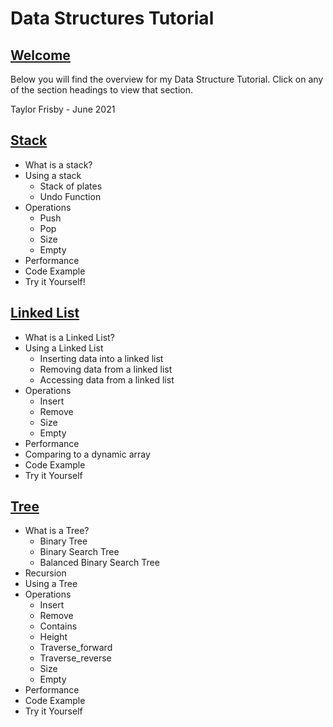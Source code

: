 # Data Structures Tutorial

## [Welcome](README.md)
Below you will find the overview for my Data Structure Tutorial. Click on any of the section headings to view that section.

Taylor Frisby - June 2021

## [Stack](Stack/Stack.md)
* What is a stack?
* Using a stack
    * Stack of plates
    * Undo Function
* Operations
    * Push
    * Pop
    * Size
    * Empty
* Performance
* Code Example
* Try it Yourself!

## [Linked List](Linked_list/Linked_list.md)
* What is a Linked List?
* Using a Linked List
    * Inserting data into a linked list
    * Removing data from a linked list
    * Accessing data from a linked list
* Operations
    * Insert
    * Remove
    * Size
    * Empty
* Performance
* Comparing to a dynamic array
* Code Example
* Try it Yourself

## [Tree](Tree/Tree.md)
* What is a Tree?
    * Binary Tree
    * Binary Search Tree
    * Balanced Binary Search Tree
* Recursion
* Using a Tree
* Operations
    * Insert
    * Remove
    * Contains
    * Height
    * Traverse_forward
    * Traverse_reverse
    * Size
    * Empty
* Performance
* Code Example
* Try it Yourself

